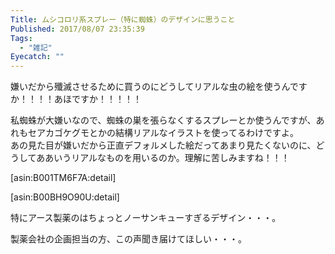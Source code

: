 ```yaml
---
Title: ムシコロリ系スプレー（特に蜘蛛）のデザインに思うこと
Published: 2017/08/07 23:35:39
Tags:
  - "雑記"
Eyecatch: ""
---
```

嫌いだから殲滅させるために買うのにどうしてリアルな虫の絵を使うんですか！！！！あほですか！！！！！  


私蜘蛛が大嫌いなので、蜘蛛の巣を張らなくするスプレーとか使うんですが、あれもセアカゴケグモとかの結構リアルなイラストを使ってるわけですよ。  
あの見た目が嫌いだから正直デフォルメした絵だってあまり見たくないのに、どうしてああいうリアルなものを用いるのか。理解に苦しみますね！！！  

[asin:B001TM6F7A:detail]

[asin:B00BH9O90U:detail]

特にアース製薬のはちょっとノーサンキューすぎるデザイン・・・。  

製薬会社の企画担当の方、この声聞き届けてほしい・・・。  